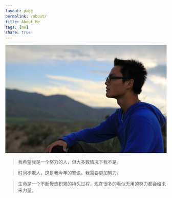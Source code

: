 ```yaml
---
layout: page
permalink: /about/
title: About Me
tags: [me]
share: true
---
```


![图片](/images/aboutme.jpg)

>我希望我是一个努力的人，但大多数情况下我不是。

>时间不欺人，这是我今年的警语，我需要更加努力。

>生命是一个不断慢热积累的持久过程，现在很多的看似无用的努力都会给未来力量。

